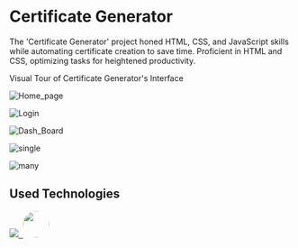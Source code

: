 # Certificate Generator

The 'Certificate Generator' project honed HTML, CSS, and JavaScript skills while automating certificate creation to save time. Proficient in HTML and CSS, optimizing tasks for heightened productivity.

Visual Tour of Certificate Generator's Interface

![Home_page](https://github.com/SubhikshaKarna/Certificate_Generator/assets/149041362/6166b18d-1527-466c-aea0-ae1aaf1ee426)

![Login](https://github.com/SubhikshaKarna/Certificate_Generator/assets/149041362/007bbc1d-67da-4e9b-8735-26a2b3818af0)

![Dash_Board](https://github.com/SubhikshaKarna/Certificate_Generator/assets/149041362/9324115f-ba23-4887-ad49-b485c44cbcd8)

![single](https://github.com/SubhikshaKarna/Certificate_Generator/assets/149041362/2d20df24-38f2-4621-8ef3-fd9f496a108f)

![many](https://github.com/SubhikshaKarna/Certificate_Generator/assets/149041362/e592f77c-eb8a-4724-92e0-324baefc78cc)

## Used Technologies
<!--tech stack icons-->
<p>
  <a href="https://skillicons.dev">
    <img src="https://skillicons.dev/icons?i=css,html,js,vscode&perline=14" />
    <img/>
    <img src="https://upload.wikimedia.org/wikipedia/commons/0/04/ChatGPT_logo.svg" width="47" height="47" 
      style="height:47px;width:auto;border-radius:8rem;overflow: hidden"/>
      
    
  </a>
</p>
